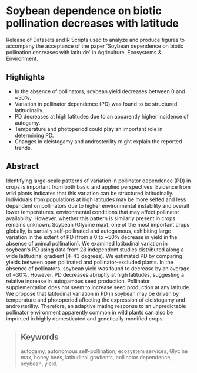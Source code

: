 # Soybean dependence on biotic pollination decreases with latitude

Release of Datasets and R Scripts used to analyze and produce figures to accompany the acceptance of the paper 'Soybean dependence on biotic pollination decreases with latitude' in Agriculture, Ecosystems & Environment.

## Highlights
 - In the absence of pollinators, soybean yield decreases between 0 and ~50%.
 - Variation in pollinator dependence (PD) was found to be structured latitudinally.
 - PD decreases at high latitudes due to an apparently higher incidence of autogamy.
 - Temperature and photoperiod could play an important role in determining PD.
 - Changes in cleistogamy and androsterility might explain the reported trends. 

## Abstract
Identifying large-scale patterns of variation in pollinator dependence (PD) in crops is important from both basic and applied perspectives. Evidence from wild plants indicates that this variation can be structured latitudinally. Individuals from populations at high latitudes may be more selfed and less dependent on pollinators due to higher environmental instability and overall lower temperatures, environmental conditions that may affect pollinator availability. However, whether this pattern is similarly present in crops remains unknown. Soybean (Glycine max), one of the most important crops globally, is partially self-pollinated and autogamous, exhibiting large variation in the extent of PD (from a 0 to ~50% decrease in yield in the absence of animal pollination). We examined latitudinal variation in soybean’s PD using data from 28 independent studies distributed along a wide latitudinal gradient (4-43 degrees). We estimated PD by comparing yields between open pollinated and pollinator-excluded plants. In the absence of pollinators, soybean yield was found to decrease by an average of ~30%. However, PD decreases abruptly at high latitudes, suggesting a relative increase in autogamous seed production. Pollinator supplementation does not seem to increase seed production at any latitude. We propose that latitudinal variation in PD in soybean may be driven by temperature and photoperiod affecting the expression of cleistogamy and androsterility. Therefore, an adaptive mating response to an unpredictable pollinator environment apparently common in wild plants can also be imprinted in highly domesticated and genetically-modified crops.

> ## Keywords
> autogamy, autonomous self-pollination, ecosystem services, Glycine max, honey bees, latitudinal gradients, pollinator dependence, soybean, yield.
